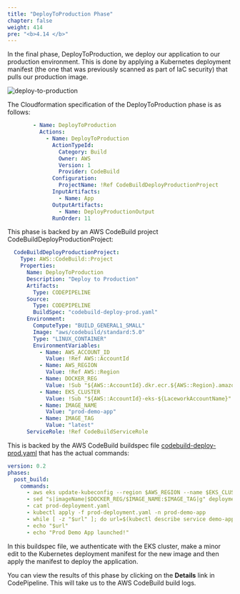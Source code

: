 ```yaml
---
title: "DeployToProduction Phase"
chapter: false
weight: 414
pre: "<b>4.14 </b>"
---
```


In the final phase, DeployToProduction, we deploy our application to our production environment.
This is done by applying a Kubernetes deployment manifest (the one that was previously scanned as part of IaC security) that
pulls our production image.

![deploy-to-production](/images/deploy-to-production.png)

The Cloudformation specification of the DeployToProduction phase is as follows:
```yaml
        - Name: DeployToProduction
          Actions:
            - Name: DeployToProduction
              ActionTypeId:
                Category: Build
                Owner: AWS
                Version: 1
                Provider: CodeBuild
              Configuration:
                ProjectName: !Ref CodeBuildDeployProductionProject
              InputArtifacts:
                - Name: App
              OutputArtifacts:
                - Name: DeployProductionOutput
              RunOrder: 11
```

This phase is backed by an AWS CodeBuild project CodeBuildDeployProductionProject:

```yaml
  CodeBuildDeployProductionProject:
    Type: AWS::CodeBuild::Project
    Properties:
      Name: DeployToProduction
      Description: "Deploy to Production"
      Artifacts:
        Type: CODEPIPELINE
      Source:
        Type: CODEPIPELINE
        BuildSpec: "codebuild-deploy-prod.yaml"
      Environment:
        ComputeType: "BUILD_GENERAL1_SMALL"
        Image: "aws/codebuild/standard:5.0"
        Type: "LINUX_CONTAINER"
        EnvironmentVariables:
          - Name: AWS_ACCOUNT_ID
            Value: !Ref AWS::AccountId
          - Name: AWS_REGION
            Value: !Ref AWS::Region
          - Name: DOCKER_REG
            Value: !Sub "${AWS::AccountId}.dkr.ecr.${AWS::Region}.amazonaws.com"
          - Name: EKS_CLUSTER
            Value: !Sub "${AWS::AccountId}-eks-${LaceworkAccountName}"
          - Name: IMAGE_NAME
            Value: "prod-demo-app"
          - Name: IMAGE_TAG
            Value: "latest"
      ServiceRole: !Ref CodeBuildServiceRole
```

This is backed by the AWS CodeBuild buildspec file [codebuild-deploy-prod.yaml](https://github.com/lacework-alliances/aws-immersion-day-code/blob/master/app/codebuild-deploy-prod.yaml) that has the actual commands:

```yaml
version: 0.2
phases:
  post_build:
    commands:
      - aws eks update-kubeconfig --region $AWS_REGION --name $EKS_CLUSTER --role-arn arn:aws:iam::$AWS_ACCOUNT_ID:role/eks-codebuild-kubectl-role
      - sed "s|imageName|$DOCKER_REG/$IMAGE_NAME:$IMAGE_TAG|g" deployment.yaml > prod-deployment.yaml
      - cat prod-deployment.yaml
      - kubectl apply -f prod-deployment.yaml -n prod-demo-app
      - while [ -z "$url" ]; do url=$(kubectl describe service demo-app -n prod-demo-app | grep 'LoadBalancer Ingress:' | awk '{printf "http://%s",$3;}'); sleep 2; done
      - echo "$url"
      - echo "Prod Demo App launched!"
```

In this buildspec file, we authenticate with the EKS cluster, make a minor edit to the Kubernetes deployment manifest for the new image and then apply the manifest to deploy the application.

You can view the results of this phase by clicking on the **Details** link in CodePipeline. This will take us to the AWS CodeBuild build logs.
